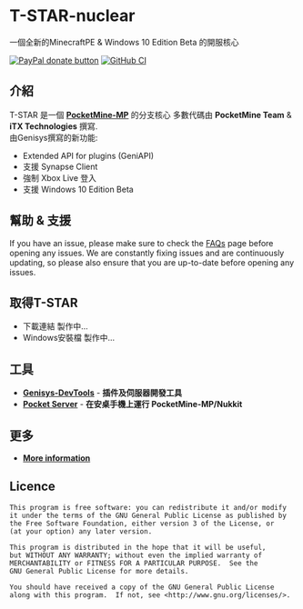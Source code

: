 T-STAR-nuclear
===================

一個全新的MinecraftPE & Windows 10 Edition Beta 的開服核心

[![PayPal donate button](https://img.shields.io/badge/paypal-donate-yellow.svg)](https://www.paypal.com/cgi-bin/webscr?cmd=_donations&business=itxtechnologiesllc%40gmail%2ecom&lc=GB&item_name=Genisys&currency_code=USD&bn=PP%2dDonationsBF%3abtn_donate_LG%2egif%3aNonHosted)
[![GitHub CI](https://gitlab.com/itxtech/genisys/badges/master/build.svg)](https://github.com/lightda104530/T-STAR-nuclear)


介紹
-------------
T-STAR 是一個 **[PocketMine-MP](https://github.com/PocketMine/PocketMine-MP)** 的分支核心 多數代碼由 **PocketMine Team** & **iTX Technologies** 撰寫.<br>
由Genisys撰寫的新功能:

* Extended API for plugins (GeniAPI)
* 支援 Synapse Client
* 強制 Xbox Live 登入
* 支援 Windows 10 Edition Beta

幫助 & 支援
-------------
If you have an issue, please make sure to check the [FAQs](https://github.com/iTXTech/Genisys/wiki/FAQs) page before opening any issues. We are constantly fixing issues and are continuously updating, so please also ensure that you are up-to-date before opening any issues.

取得T-STAR
-------------
* 下載連結  製作中...
* Windows安裝檔 製作中...

工具
-------------
* **[Genisys-DevTools](https://github.com/iTXTech/Genisys-DevTools)** - **插件及伺服器開發工具**
* **[Pocket Server](https://github.com/fengberd/MinecraftPEServer)** - **在安桌手機上運行 PocketMine-MP/Nukkit**

更多
-------------
* __[More information](https://github.com/iTXTech/Genisys/wiki/More-information)__

Licence
-------------
	This program is free software: you can redistribute it and/or modify
	it under the terms of the GNU General Public License as published by
	the Free Software Foundation, either version 3 of the License, or
	(at your option) any later version.

	This program is distributed in the hope that it will be useful,
	but WITHOUT ANY WARRANTY; without even the implied warranty of
	MERCHANTABILITY or FITNESS FOR A PARTICULAR PURPOSE.  See the
	GNU General Public License for more details.

	You should have received a copy of the GNU General Public License
	along with this program.  If not, see <http://www.gnu.org/licenses/>.

